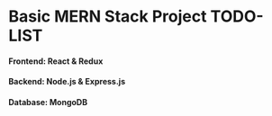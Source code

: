 # Basic MERN Stack Project TODO-LIST

#### Frontend: React & Redux
#### Backend: Node.js & Express.js
#### Database: MongoDB
